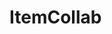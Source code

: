 # ItemCollab

<div id="sprites"></div>
<script>
try {
async function fetchImages(currentfolder = 'items') {
  const response = await fetch('https://api.github.com/repos/MilesFarber/ItemCollab/contents/' + currentfolder);
  const data = await response.json();
  const pngFiles = data.filter(file => file.name.endsWith('.png'));
  const sprites = document.getElementById('sprites');
  pngFiles.forEach(file => {
    const img = new Image();
    img.onload = function() {
      if(img.width === 16 && img.height === 16) {
        console.log(file.name + ' is 16x16');
        sprites.appendChild(img);
      } else {
        console.log(file.name + ' is not 16x16');
      }
    };
    img.src = file.download_url;
    img.alt = file.name;
  });
}
window.onload = fetchImages;
} catch (error) {
  console.error('Caught error: ' + error.message);
}
</script>